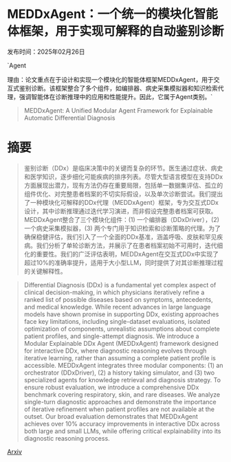 # MEDDxAgent：一个统一的模块化智能体框架，用于实现可解释的自动鉴别诊断

发布时间：2025年02月26日

`Agent

理由：论文重点在于设计和实现一个模块化的智能体框架MEDDxAgent，用于交互式鉴别诊断。该框架整合了多个组件，如编排器、病史采集模拟器和知识检索代理，强调智能体在诊断推理中的应用和性能提升。因此，它属于Agent类别。`

> MEDDxAgent: A Unified Modular Agent Framework for Explainable Automatic Differential Diagnosis

# 摘要

> 鉴别诊断（DDx）是临床决策中的关键而复杂的环节。医生通过症状、病史和医学知识，逐步细化可能疾病的排序列表。尽管大型语言模型在支持DDx方面展现出潜力，现有方法仍存在重要局限，包括单一数据集评估、孤立的组件优化、对完整患者档案的不切实际假设，以及单次诊断尝试。我们提出了一种模块化可解释的DDx代理（MEDDxAgent）框架，专为交互式DDx设计，其中诊断推理通过迭代学习演进，而非假设完整患者档案可获取。MEDDxAgent整合了三个模块化组件：(1) 一个编排器（DDxDriver），(2) 一个病史采集模拟器，(3) 两个专门用于知识检索和诊断策略的代理。为了确保稳健评估，我们引入了一个全面的DDx基准，涵盖呼吸、皮肤和罕见疾病。我们分析了单轮诊断方法，并展示了在患者档案初始不可用时，迭代细化的重要性。我们的广泛评估表明，MEDDxAgent在交互式DDx中实现了超过10%的准确率提升，适用于大小型LLM，同时提供了对其诊断推理过程的关键解释性。


> Differential Diagnosis (DDx) is a fundamental yet complex aspect of clinical decision-making, in which physicians iteratively refine a ranked list of possible diseases based on symptoms, antecedents, and medical knowledge. While recent advances in large language models have shown promise in supporting DDx, existing approaches face key limitations, including single-dataset evaluations, isolated optimization of components, unrealistic assumptions about complete patient profiles, and single-attempt diagnosis. We introduce a Modular Explainable DDx Agent (MEDDxAgent) framework designed for interactive DDx, where diagnostic reasoning evolves through iterative learning, rather than assuming a complete patient profile is accessible. MEDDxAgent integrates three modular components: (1) an orchestrator (DDxDriver), (2) a history taking simulator, and (3) two specialized agents for knowledge retrieval and diagnosis strategy. To ensure robust evaluation, we introduce a comprehensive DDx benchmark covering respiratory, skin, and rare diseases. We analyze single-turn diagnostic approaches and demonstrate the importance of iterative refinement when patient profiles are not available at the outset. Our broad evaluation demonstrates that MEDDxAgent achieves over 10% accuracy improvements in interactive DDx across both large and small LLMs, while offering critical explainability into its diagnostic reasoning process.

[Arxiv](https://arxiv.org/abs/2502.19175)
